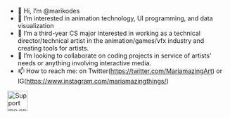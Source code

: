 - 👋 Hi, I’m @marikodes
- 👀 I’m interested in animation technology, UI programming, and data visualization
- 🌱 I’m a third-year CS major interested in working as a technical director/technical artist in the animation/games/vfx industry and creating tools for artists.
- 💞️ I’m looking to collaborate on coding projects in service of artists' needs or anything involving interactive media.
- 📫 How to reach me: on Twitter(https://twitter.com/MariamazingArt) or IG(https://www.instagram.com/mariamazingthings/)


<a href='https://ko-fi.com/mariamazing' target='_blank'><img height='35' style='border:0px;height:46px;' src='https://az743702.vo.msecnd.net/cdn/kofi3.png?v=0' border='0' alt='Support me on Ko-fi' />

<!---
marikodes/marikodes is a ✨ special ✨ repository because its `README.md` (this file) appears on your GitHub profile.
You can click the Preview link to take a look at your changes.
--->
